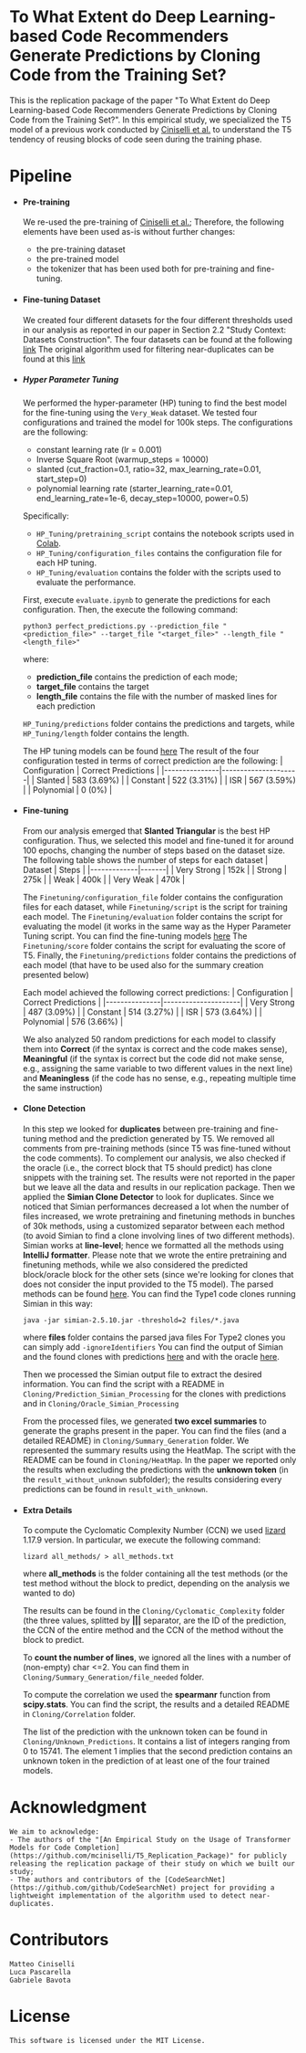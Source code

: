 # To What Extent do Deep Learning-based Code Recommenders Generate Predictions by Cloning Code from the Training Set?

This is the replication package of the paper "To What Extent do Deep Learning-based Code Recommenders Generate Predictions by Cloning Code from the Training Set?".
In this empirical study, we specialized the T5 model of a previous work conducted by [Ciniselli et al.](https://github.com/mciniselli/T5_Replication_Package) to understand the T5 tendency of reusing blocks of code seen during the training phase.

# Pipeline

* #### Pre-training

    We re-used the pre-training of [Ciniselli et al.](https://github.com/mciniselli/T5_Replication_Package); Therefore, the following elements have been used as-is without further changes:
    - the pre-training dataset
    - the pre-trained model
    - the tokenizer that has been used both for pre-training and fine-tuning.

* #### Fine-tuning Dataset

    We created four different datasets for the four different thresholds used in our analysis as reported in our paper in Section 2.2 "Study Context: Datasets Construction".
    The four datasets can be found at the following [link](https://zenodo.org/record/5823006#.YdX9eX3MJb8)
    The original algorithm used for filtering near-duplicates can be found at this [link](https://github.com/github/CodeSearchNet/blob/master/src/dataextraction/dedup_split.py)

* ##### Hyper Parameter Tuning

    We performed the hyper-parameter (HP) tuning to find the best model for the fine-tuning using the `Very_Weak` dataset.
    We tested four configurations and trained the model for 100k steps.
    The configurations are the following:
    - constant learning rate (lr = 0.001)
    - Inverse Square Root (warmup_steps = 10000)
    - slanted (cut_fraction=0.1, ratio=32, max_learning_rate=0.01, start_step=0)
    - polynomial learning rate (starter_learning_rate=0.01, end_learning_rate=1e-6, decay_step=10000, power=0.5)
    
    Specifically:
    - `HP_Tuning/pretraining_script` contains the notebook scripts used in [Colab](https://colab.research.google.com/).
    - `HP_Tuning/configuration_files` contains the configuration file for each HP tuning.
    - `HP_Tuning/evaluation` contains the folder with the scripts used to evaluate the performance.

    First, execute `evaluate.ipynb` to generate the predictions for each configuration.
    Then, the execute the following command:
    ```
    python3 perfect_predictions.py --prediction_file "<prediction_file>" --target_file "<target_file>" --length_file "<length_file>"
    ```
    where:
    - **prediction_file** contains the prediction of each mode;
    - **target_file** contains the target 
    - **length_file** contains the file with the number of masked lines for each prediction

    `HP_Tuning/predictions` folder contains the predictions and targets, while `HP_Tuning/length` folder contains the length.

    The HP tuning models can be found [here](https://zenodo.org/record/5823314#.YdYItH3MJb8)
    The result of the four configuration tested in terms of correct prediction are the following:
    | Configuration | Correct Predictions |
    |---------------|---------------------|
    | Slanted       |         583 (3.69%) |
    | Constant      |         522 (3.31%) |
    | ISR           |         567 (3.59%) |
    | Polynomial    |              0 (0%) |
    
* #### Fine-tuning
    
    From our analysis emerged that **Slanted Triangular** is the best HP configuration.
    Thus, we selected this model and fine-tuned it for around 100 epochs, changing the number of steps based on the dataset size.
    The following table shows the number of steps for each dataset
    | Dataset     | Steps |
    |-------------|-------|
    | Very Strong |  152k |
    | Strong      |  275k |
    | Weak        |  400k |
    | Very Weak   |  470k |
    
    The `Finetuning/configuration_file` folder contains the configuration files for each dataset, while `Finetuning/script` is the script for training each model.
    The `Finetuning/evaluation` folder contains the script for evaluating the model (it works in the same way as the Hyper Parameter Tuning script.
    You can find the fine-tuning models [here](https://zenodo.org/record/5823314#.YdYItH3MJb8)
    The `Finetuning/score` folder contains the script for evaluating the score of T5.
    Finally, the `Finetuning/predictions` folder contains the predictions of each model (that have to be used also for the summary creation presented below)

    Each model achieved the following correct predictions:
    | Configuration | Correct Predictions |
    |---------------|---------------------|
    | Very Strong   |         487 (3.09%) |
    | Constant      |         514 (3.27%) |
    | ISR           |         573 (3.64%) |
    | Polynomial    |         576 (3.66%) |

    We also analyzed 50 random predictions for each model to classify them into **Correct** (if the syntax is correct and the code makes sense), **Meaningful** (if the syntax is correct but the code did not make sense, e.g., assigning the same variable to two different values in the next line) and **Meaningless** (if the code has no sense, e.g., repeating multiple time the same instruction)


* #### Clone Detection
    In this step we looked for **duplicates** between pre-training and fine-tuning method and the prediction generated by T5. We removed all comments from pre-training methods (since T5 was fine-tuned without the code comments).
    To complement our analysis, we also checked if the oracle (i.e., the correct block that T5 should predict) has clone snippets with the training set. The results were not reported in the paper but we leave all the data and results in our replication package.
    Then we applied the **Simian Clone Detector** to look for duplicates.
    Since we noticed that Simian performances decreased a lot when the number of files increased, we wrote pretraining and finetuning methods in bunches of 30k methods, using a customized separator between each method (to avoid Simian to find a clone involving lines of two different methods).
    Simian works at **line-level**; hence we formatted all the methods using **IntelliJ formatter**. 
    Please note that we wrote the entire pretraining and finetuning methods, while we also considered the predicted block/oracle block for the other sets (since we're looking for clones that does not consider the input provided to the T5 model).
    The parsed methods can be found [here](https://zenodo.org/record/5833792#.Ydw2wn3MJb8).
    You can find the Type1 code clones running Simian in this way:
    ```
    java -jar simian-2.5.10.jar -threshold=2 files/*.java
    ```
    where **files** folder contains the parsed java files
    For Type2 clones you can simply add `-ignoreIdentifiers` 
    You can find the output of Simian and the found clones with predictions [here](https://zenodo.org/record/5833796#.Ydw6Gn3MJb8) and with the oracle [here](https://zenodo.org/record/5833798#.Ydw63n3MJb8).
    
    Then we processed the Simian output file to extract the desired information.
    You can find the script with a README in `Cloning/Prediction_Simian_Processing` for the clones with predictions and in `Cloning/Oracle_Simian_Processing` 
    
    From the processed files, we generated **two excel summaries** to generate the graphs present in the paper.
    You can find the files (and a detailed README) in `Cloning/Summary_Generation` folder.
    We represented the summary results using the HeatMap. The script with the README can be found in `Cloning/HeatMap`.
    In the paper we reported only the results when excluding the predictions with the **unknown token** (in the `result_without_unknown` subfolder); the results considering every predictions can be found in `result_with_unknown`.
    
    
* #### Extra Details    
    
    To compute the Cyclomatic Complexity Number (CCN) we used [lizard](https://pypi.org/project/lizard/) 1.17.9 version.
    In particular, we execute the following command:

    ```
    lizard all_methods/ > all_methods.txt
    ```
    where **all_methods** is the folder containing all the test methods (or the test method without the block to predict, depending on the analysis we wanted to do)
    
    The results can be found in the `Cloning/Cyclomatic_Complexity` folder (the three values, splitted by **|||** separator, are the ID of the prediction, the CCN of the entire method and the CCN of the method without the block to predict.
    
    To **count the number of lines**, we ignored all the lines with a number of (non-empty) char <=2. You can find them in `Cloning/Summary_Generation/file_needed` folder.
    
    To compute the correlation we used the **spearmanr** function from **scipy.stats**.
    You can find the script, the results and a detailed README in `Cloning/Correlation` folder.
    
    The list of the prediction with the unknown token can be found in `Cloning/Unknown_Predictions`. It contains a list of integers ranging from 0 to 15741. The element 1 implies that the second prediction contains an unknown token in the prediction of at least one of the four trained models.


# Acknowledgment

    We aim to acknowledge:
    - The authors of the "[An Empirical Study on the Usage of Transformer Models for Code Completion](https://github.com/mciniselli/T5_Replication_Package)" for publicly releasing the replication package of their study on which we built our study;
    - The authors and contributors of the [CodeSearchNet](https://github.com/github/CodeSearchNet) project for providing a lightweight implementation of the algorithm used to detect near-duplicates.


# Contributors
    Matteo Ciniselli
    Luca Pascarella
    Gabriele Bavota

# License
    This software is licensed under the MIT License.

